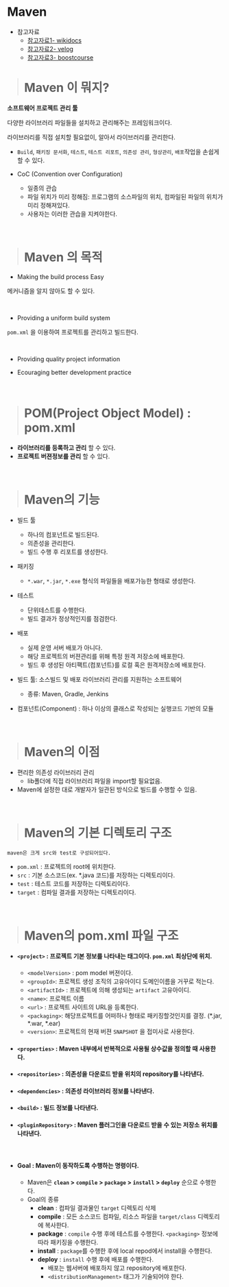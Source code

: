 # Maven

- 참고자료
  - [참고자료1- wikidocs](https://wikidocs.net/17298)
  - [참고자료2- velog](https://velog.io/@maigumi/Maven-%EC%A0%95%EB%A6%AC%ED%95%98%EA%B8%B0)
  - [참고자료3- boostcourse](https://www.boostcourse.org/web326/lecture/58937)


> # Maven 이 뭐지?

**소프트웨어 프로젝트 관리 툴**

다양한 라이브러리 파일들을 설치하고 관리해주는 프레임워크이다.

라이브러리를 직접 설치할 필요없이, 알아서 라이브러리를 관리한다.

- `Build`, `패키징 문서화`, `테스트`, `테스트 리포트`, `의존성 관리`, `형상관리`, `배포`작업을 손쉽게 할 수 있다.

- CoC (Convention over Configuration)
  - 일종의 관습
  - 파일 위치가 미리 정해짐: 프로그램의 소스파일의 위치, 컴파일된 파일의 위치가 미리 정해져있다.
  - 사용자는 이러한 관습을 지켜야한다.


<br>

> # Maven 의 목적

- Making the build process Easy

메커니즘을 알지 않아도 할 수 있다.

<br>

- Providing a uniform build system

`pom.xml` 을 이용하여 프로젝트를 관리하고 빌드한다.

<br>

- Providing quality project information

- Ecouraging better development practice

<br>

> # POM(Project Object Model) : pom.xml

- **라이브러리를 등록하고 관리** 할 수 있다.
- **프로젝트 버젼정보를 관리** 할 수 있다.

<br>

> # Maven의 기능

- 빌드 툴
  - 하나의 컴포넌트로 빌드된다.
  - 의존성을 관리한다.
  - 빌드 수행 후 리포트를 생성한다.

- 패키징
  - `*.war`, `*.jar`, `*.exe` 형식의 파일들을 배포가능한 형태로 생성한다.

- 테스트
  - 단위테스트를 수행한다.
  - 빌드 결과가 정상적인지를 점검한다.

- 배포
  - 실제 운영 서버 배포가 아니다.
  - 해당 프로젝트의 버젼관리를 위해 특정 원격 저장소에 배포한다.
  - 빌드 후 생성된 아티팩트(컴포넌트)를 로컬 혹은 원격저장소에 배포한다.

- 빌드 툴: 소스빌드 및 배포 라이브러리 관리를 지원하는 소프트웨어
  - 종류: Maven, Gradle, Jenkins

- 컴포넌트(Component) : 하나 이상의 클래스로 작성되는 실행코드 기반의 모듈

<br>

> # Maven의 이점

- 편리한 의존성 라이브러리 관리
  - lib폴더에 직접 라이브러리 파일을 import할 필요없음.
- Maven에 설정한 대로 개발자가 일관된 방식으로 빌드를 수행할 수 있음.

<br>

> # Maven의 기본 디렉토리 구조

```
maven은 크게 src와 test로 구성되어있다.
```

- `pom.xml` : 프로젝트의 root에 위치한다.
- `src` : 기본 소스코드(ex. *.java 코드)를 저장하는 디렉토리이다.
- `test` : 테스트 코드를 저장하는 디렉토리이다.
- `target` : 컴파일 결과를 저장하는 디렉토리이다.

<br>

> # Maven의 pom.xml 파일 구조

- #### `<project>` : 프로젝트 기본 정보를 나타내는 태그이다. `pom.xml` 최상단에 위치.
  - `<modelVersion>` : pom model 버젼이다.
  - `<groupId>`: 프로젝트 생성 조직의 고유아이디 도메인이름을 거꾸로 적는다.
  - `<artifactId>` : 프로젝트에 의해 생성되는 `artifact` 고유아이디.
  - `<name>`: 프로젝트 이름
  - `<url>` : 프로젝트 사이트의 URL을 등록한다.
  - `<packaging>`: 해당프로젝트를 어떠하나 형태로 패키징할것인지를 결정. (*.jar, *.war, *.ear)
  - `<version>`: 프로젝트의 현재 버젼 `SNAPSHOT` 을 접미사로 사용한다.


- #### `<properties>` : Maven 내부에서 반복적으로 사용될 상수값을 정의할 때 사용한다.

- #### `<repositories>` : 의존성을 다운로드 받을 위치의 repository를 나타낸다.

- #### `<dependencies>` : 의존성 라이브러리 정보를 나타낸다.

- #### `<build>` : 빌드 정보를 나타낸다.

- #### `<pluginRepository>` : Maven 플러그인을 다운로드 받을 수 있는 저장소 위치를 나타낸다.

<br>

- #### Goal : Maven이 동작하도록 수행하는 명령이다.
  - Maven은 **`clean` > `compile` > `package` > `install` > `deploy`** 순으로 수행한다.
  - Goal의 종류
    - **clean** : 컴파일 결과물인 `target` 디렉토리 삭제
    - **compile** : 모든 소스코드 컴파일, 리소스 파일을 `target/class` 디렉토리에 복사한다.
    - **package** : `compile` 수행 후에 테스트를 수행한다. `<packaging>` 정보에 따라 패키징을 수행한다.
    - **install** : `package`를 수행한 후에 local repod에서 install을 수행한다.
    - **deploy** : `install` 수행 후에 배포를 수행한다.
      - 배포는 웹서버에 배포하지 않고 repository에 배포한다.
      - `<distributionManagement>` 태그가 기술되어야 한다.
